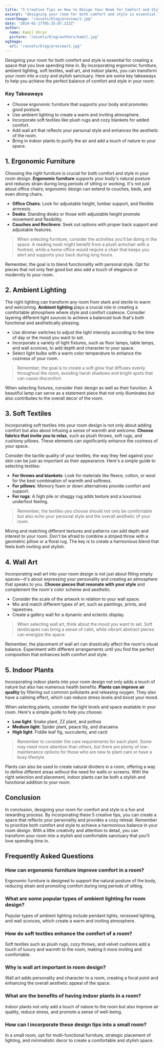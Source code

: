 ```yaml
---
title: "5 Creative Tips on How to Design Your Room for Comfort and Style"
excerpt: "designing your room for both comfort and style is essential for creating a space that you love spending time in. By incorporating ergonomic furniture, ambient lighting, soft textiles, wall art, and indoor plants, you can transform your room into a cozy and stylish sanctuary."
coverImage: "/assets/blog/preview/2.jpg"
date: "2024-01-17T05:35:07.322Z"
author:
  name: Kamil Uhryn
  picture: "/assets/blog/authors/kamil.jpg"
ogImage:
  url: "/assets/blog/preview/2.jpg"
---
```

Designing your room for both comfort and style is essential for creating a space that you love spending time in. By incorporating ergonomic furniture, ambient lighting, soft textiles, wall art, and indoor plants, you can transform your room into a cozy and stylish sanctuary. Here are some key takeaways to help you achieve the perfect balance of comfort and style in your room:

### Key Takeaways

*   Choose ergonomic furniture that supports your body and promotes good posture.
*   Use ambient lighting to create a warm and inviting atmosphere.
*   Incorporate soft textiles like plush rugs and cozy blankets for added comfort.
*   Add wall art that reflects your personal style and enhances the aesthetic of the room.
*   Bring in indoor plants to purify the air and add a touch of nature to your space.

## 1\. Ergonomic Furniture

Choosing the right furniture is crucial for both comfort and style in your room design. **Ergonomic furniture** supports your body's natural posture and reduces strain during long periods of sitting or working. It's not just about office chairs; ergonomic design can extend to couches, beds, and even dining chairs.

*   **Office Chairs**: Look for adjustable height, lumbar support, and flexible armrests.
*   **Desks**: Standing desks or those with adjustable height promote movement and flexibility.
*   **Couches and Recliners**: Seek out options with proper back support and adjustable features.

> When selecting furniture, consider the activities you'll be doing in the space. A reading nook might benefit from a plush armchair with a footrest, while a home office would require a chair that keeps you alert and supports your back during long hours.

Remember, the goal is to blend functionality with personal style. Opt for pieces that not only feel good but also add a touch of elegance or modernity to your room.

## 2\. Ambient Lighting

The right lighting can transform any room from stark and sterile to warm and welcoming. **Ambient lighting** plays a crucial role in creating a comfortable atmosphere where style and comfort coalesce. Consider layering different light sources to achieve a balanced look that's both functional and aesthetically pleasing.

*   Use dimmer switches to adjust the light intensity according to the time of day or the mood you want to set.
*   Incorporate a variety of light fixtures, such as floor lamps, table lamps, and wall sconces, to add depth and character to your space.
*   Select light bulbs with a warm color temperature to enhance the coziness of your room.

> Remember, the goal is to create a soft glow that diffuses evenly throughout the room, avoiding harsh shadows and bright spots that can cause discomfort.

When selecting fixtures, consider their design as well as their function. A beautiful lamp can serve as a statement piece that not only illuminates but also contributes to the overall decor of the room.

## 3\. Soft Textiles

Incorporating soft textiles into your room design is not only about adding comfort but also about infusing a sense of warmth and welcome. **Choose fabrics that invite you to relax**, such as plush throws, soft rugs, and cushiony pillows. These elements can significantly enhance the coziness of your space.

Consider the tactile quality of your textiles; the way they feel against your skin can be just as important as their appearance. Here's a simple guide to selecting textiles:

*   **For throws and blankets**: Look for materials like fleece, cotton, or wool for the best combination of warmth and softness.
*   **For pillows**: Memory foam or down alternatives provide comfort and support.
*   **For rugs**: A high pile or shaggy rug adds texture and a luxurious underfoot feeling.

> Remember, the textiles you choose should not only be comfortable but also echo your personal style and the overall aesthetic of your room.

Mixing and matching different textures and patterns can add depth and interest to your room. Don't be afraid to combine a striped throw with a geometric pillow or a floral rug. The key is to create a harmonious blend that feels both inviting and stylish.

## 4\. Wall Art

Incorporating wall art into your room design is not just about filling empty spaces—it's about expressing your personality and creating an atmosphere that speaks to you. **Choose pieces that resonate with your style** and complement the room's color scheme and aesthetic.

*   Consider the scale of the artwork in relation to your wall space.
*   Mix and match different types of art, such as paintings, prints, and tapestries.
*   Create a gallery wall for a dynamic and eclectic display.

> When selecting wall art, think about the mood you want to set. Soft landscapes can bring a sense of calm, while vibrant abstract pieces can energize the space.

Remember, the placement of wall art can drastically affect the room's visual balance. Experiment with different arrangements until you find the perfect composition that enhances both comfort and style.

## 5\. Indoor Plants

Incorporating indoor plants into your room design not only adds a touch of nature but also has numerous health benefits. **Plants can improve air quality** by filtering out common pollutants and releasing oxygen. They also have a calming effect, which can reduce stress levels and boost your mood.

When selecting plants, consider the light levels and space available in your room. Here's a simple guide to help you choose:

*   **Low light**: Snake plant, ZZ plant, and pothos
*   **Medium light**: Spider plant, peace lily, and dracaena
*   **High light**: Fiddle leaf fig, succulents, and cacti

> Remember to consider the care requirements for each plant. Some may need more attention than others, but there are plenty of low-maintenance options for those who are new to plant care or have a busy lifestyle.

Plants can also be used to create natural dividers in a room, offering a way to define different areas without the need for walls or screens. With the right selection and placement, indoor plants can be both a stylish and functional addition to your room.

## Conclusion

In conclusion, designing your room for comfort and style is a fun and rewarding process. By incorporating these 5 creative tips, you can create a space that reflects your personality and provides a cozy retreat. Remember to prioritize both comfort and style to achieve a harmonious balance in your room design. With a little creativity and attention to detail, you can transform your room into a stylish and comfortable sanctuary that you'll love spending time in.

## Frequently Asked Questions

### How can ergonomic furniture improve comfort in a room?

Ergonomic furniture is designed to support the natural posture of the body, reducing strain and promoting comfort during long periods of sitting.

### What are some popular types of ambient lighting for room design?

Popular types of ambient lighting include pendant lights, recessed lighting, and wall sconces, which create a warm and inviting atmosphere.

### How do soft textiles enhance the comfort of a room?

Soft textiles such as plush rugs, cozy throws, and velvet cushions add a touch of luxury and warmth to the room, making it more inviting and comfortable.

### Why is wall art important in room design?

Wall art adds personality and character to a room, creating a focal point and enhancing the overall aesthetic appeal of the space.

### What are the benefits of having indoor plants in a room?

Indoor plants not only add a touch of nature to the room but also improve air quality, reduce stress, and promote a sense of well-being.

### How can I incorporate these design tips into a small room?

In a small room, opt for multi-functional furniture, strategic placement of lighting, and minimalistic decor to create a comfortable and stylish space.